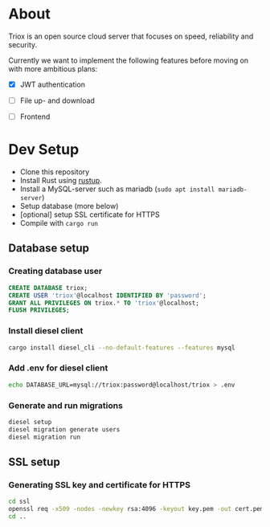 # About
Triox is an open source cloud server that focuses on speed, reliability and security.

Currently we want to implement the following features before moving on with more ambitious plans:

- [x] JWT authentication
- [ ] File up- and download
- [ ] Frontend


# Dev Setup

+ Clone this repository
+ Install Rust using [rustup](https://rustup.rs).
+ Install a MySQL-server such as mariadb (`sudo apt install mariadb-server`)
+ Setup database (more below)
+ [optional] setup SSL certificate for HTTPS
+ Compile with `cargo run`

## Database setup

### Creating database user

```sql
CREATE DATABASE triox;
CREATE USER 'triox'@localhost IDENTIFIED BY 'password';
GRANT ALL PRIVILEGES ON triox.* TO 'triox'@localhost;
FLUSH PRIVILEGES;
```

### Install diesel client

```bash
cargo install diesel_cli --no-default-features --features mysql
```

### Add .env for diesel client

```bash
echo DATABASE_URL=mysql://triox:password@localhost/triox > .env
```

### Generate and run migrations

```bash
diesel setup
diesel migration generate users
diesel migration run
```


## SSL setup

### Generating SSL key and certificate for HTTPS

```bash
cd ssl
openssl req -x509 -nodes -newkey rsa:4096 -keyout key.pem -out cert.pem -days 365
cd ..
```



